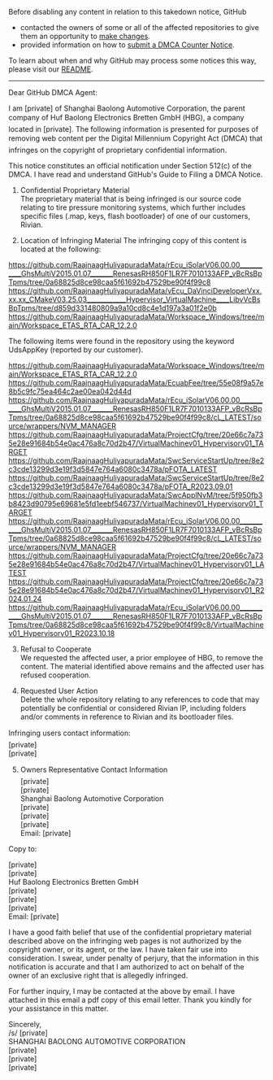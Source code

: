 Before disabling any content in relation to this takedown notice, GitHub
- contacted the owners of some or all of the affected repositories to give them an opportunity to [make changes](https://docs.github.com/en/github/site-policy/dmca-takedown-policy#a-how-does-this-actually-work).
- provided information on how to [submit a DMCA Counter Notice](https://docs.github.com/en/articles/guide-to-submitting-a-dmca-counter-notice).

To learn about when and why GitHub may process some notices this way, please visit our [README](https://github.com/github/dmca/blob/master/README.md#anatomy-of-a-takedown-notice).

---

Dear GitHub DMCA Agent:

I am [private] of Shanghai Baolong Automotive Corporation, the parent
company of Huf Baolong Electronics Bretten GmbH (HBG), a company located
in [private]. The following information is presented for purposes of removing
web content per the Digital Millennium Copyright Act (DMCA) that infringes
on the copyright of proprietary confidential information.

This notice constitutes an official notification under Section 512(c) of the
DMCA. I have read and understand GitHub's Guide to Filing a DMCA Notice.

1. Confidential Proprietary Material  
The proprietary material that is being infringed is our source code relating
to tire pressure monitoring systems, which further includes specific files
(.map, keys, flash bootloader) of one of our customers, Rivian.

2. Location of Infringing Material
The infringing copy of this content is located at the following:

https://github.com/RaajnaagHuliyapuradaMata/rEcu_iSolarV06.00.00___________GhsMultiV2015.01.07_______RenesasRH850F1LR7F7010133AFP_vBcRsBpTpms/tree/0a68825d8ce98caa5f61692b47529be90f4f99c8  
https://github.com/RaajnaagHuliyapuradaMata/vEcu_DaVinciDeveloperVxx.xx.xx_CMakeV03.25.03____________Hypervisor_VirtualMachine____LibvVcBsBpTpms/tree/d859d331480809a9a10cd8c4e1d197a3a01f2e0b  
https://github.com/RaajnaagHuliyapuradaMata/Workspace_Windows/tree/main/Workspace_ETAS_RTA_CAR_12.2.0

The following items were found in the repository using the keyword UdsAppKey
(reported by our customer).

https://github.com/RaajnaagHuliyapuradaMata/Workspace_Windows/tree/main/Workspace_ETAS_RTA_CAR_12.2.0  
https://github.com/RaajnaagHuliyapuradaMata/EcuabFee/tree/55e08f9a57e8b5c9fc75ea464c2ae00ea042d44d  
https://github.com/RaajnaagHuliyapuradaMata/rEcu_iSolarV06.00.00___________GhsMultiV2015.01.07_______RenesasRH850F1LR7F7010133AFP_vBcRsBpTpms/tree/0a68825d8ce98caa5f61692b47529be90f4f99c8/cL_LATEST/source/wrappers/NVM_MANAGER  
https://github.com/RaajnaagHuliyapuradaMata/ProjectCfg/tree/20e66c7a735e28e91684b54e0ac476a8c70d2b47/VirtualMachinev01_Hypervisorv01_TARGET  
https://github.com/RaajnaagHuliyapuradaMata/SwcServiceStartUp/tree/8e2c3cde13299d3e19f3d5847e764a6080c3478a/pFOTA_LATEST  
https://github.com/RaajnaagHuliyapuradaMata/SwcServiceStartUp/tree/8e2c3cde13299d3e19f3d5847e764a6080c3478a/pFOTA_R2023.09.01  
https://github.com/RaajnaagHuliyapuradaMata/SwcApplNvM/tree/5f950fb3b8423d90795e69681e5fd1eebf546737/VirtualMachinev01_Hypervisorv01_TARGET  
https://github.com/RaajnaagHuliyapuradaMata/rEcu_iSolarV06.00.00___________GhsMultiV2015.01.07_______RenesasRH850F1LR7F7010133AFP_vBcRsBpTpms/tree/0a68825d8ce98caa5f61692b47529be90f4f99c8/cL_LATEST/source/wrappers/NVM_MANAGER  
https://github.com/RaajnaagHuliyapuradaMata/ProjectCfg/tree/20e66c7a735e28e91684b54e0ac476a8c70d2b47/VirtualMachinev01_Hypervisorv01_LATEST  
https://github.com/RaajnaagHuliyapuradaMata/ProjectCfg/tree/20e66c7a735e28e91684b54e0ac476a8c70d2b47/VirtualMachinev01_Hypervisorv01_R2024.01.24  
https://github.com/RaajnaagHuliyapuradaMata/rEcu_iSolarV06.00.00___________GhsMultiV2015.01.07_______RenesasRH850F1LR7F7010133AFP_vBcRsBpTpms/tree/0a68825d8ce98caa5f61692b47529be90f4f99c8/VirtualMachinev01_Hypervisorv01_R2023.10.18

3. Refusal to Cooperate  
We requested the affected user, a prior employee of HBG, to remove the
content. The material identified above remains and the affected user has
refused cooperation.

4. Requested User Action  
Delete the whole repository relating to any references to code that may
potentially be confidential or considered Rivian IP, including folders
and/or comments in reference to Rivian and its bootloader files.

Infringing users contact information:  
[private]   
[private]

5. Owners Representative Contact Information  
[private]  
[private]  
Shanghai Baolong Automotive Corporation  
[private]  
[private]  
[private]  
Email: [private]  

Copy to:

[private]  
[private]  
Huf Baolong Electronics Bretten GmbH  
[private]  
[private]  
[private]  
Email: [private]  

I have a good faith belief that use of the confidential proprietary material
described above on the infringing web pages is not authorized by the
copyright owner, or its agent, or the law. I have taken fair use into
consideration. I swear, under penalty of perjury, that the information in
this notification is accurate and that I am authorized to act on behalf of
the owner of an exclusive right that is allegedly infringed.

For further inquiry, I may be contacted at the above by email. I have
attached in this email a pdf copy of this email letter. Thank you kindly for
your assistance in this matter.

Sincerely,  
/s/ [private]  
SHANGHAI BAOLONG AUTOMOTIVE CORPORATION  
[private]  
[private]  
[private]  
